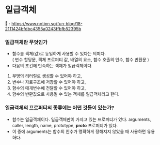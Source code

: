 # 일급객체
📕 : https://www.notion.so/fun-blog/18-2111424bfdbc4355a0243ffbfb52395b

### 일급객체란 무엇인가
  - 함수를 객체(값)로 동일하게 사용할 수 있다는 의미다. <br>
  ( 변수 할당문, 객체 프로퍼티 값, 배열의 요소, 함수 호출의 인수, 함수 반환문 )
  - 다음의 조건에 만족하는 객체가 일급객체이다. <br>
  1. 무명의 리터럴로 생성할 수 있어야 하고, 
  2. 변수나 자료구조에 저장할 수 있어야 하고, 
  3. 함수의 매개변수에 전달할 수 있어야 하고, 
  4. 함수의 반환값으로 사용될 수 있는 객체를 일급객체라고 한다.
    
### 일급객체의 프로퍼티의 종류에는 어떤 것들이 있는가?
  - 함수는 일급객체이다. 일급객체만이 가지고 있는 프로퍼티가 있다. arguments, caller, length, name, prototype, __proto__ 프로퍼티가 있다. 
  - 이 중에 arguments는 함수의 인수가 명확하게 정해지지 않았을 때 사용하면 유용하다.